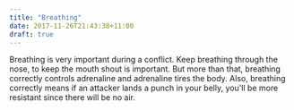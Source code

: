 ```yaml
---
title: "Breathing"
date: 2017-11-26T21:43:38+11:00
draft: true
---
```


Breathing is very important during a conflict. Keep breathing through the nose, to keep the mouth shout is important. But more than that, breathing correctly controls adrenaline and adrenaline tires the body. Also, breathing correctly means if an attacker lands a punch in your belly, you'll be more resistant since there will be no air.
